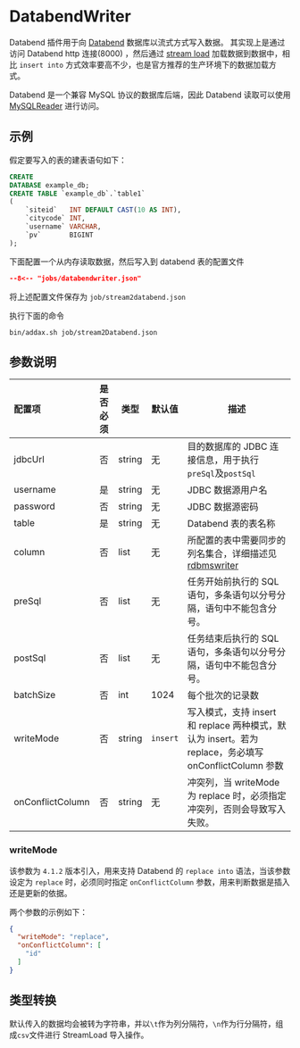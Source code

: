 # DatabendWriter

Databend 插件用于向 [Databend](https://databend.rs/zh-CN/doc/) 数据库以流式方式写入数据。 其实现上是通过访问 Databend
http 连接(8000)
，然后通过 [stream load](https://databend.rs/zh-CN/doc/integrations/api/streaming-load)
加载数据到数据中，相比 `insert into` 方式效率要高不少，也是官方推荐的生产环境下的数据加载方式。

Databend 是一个兼容 MySQL 协议的数据库后端，因此 Databend 读取可以使用 [MySQLReader](../../reader/mysqlreader) 进行访问。

## 示例

假定要写入的表的建表语句如下：

```sql
CREATE
DATABASE example_db;
CREATE TABLE `example_db`.`table1`
(
    `siteid`   INT DEFAULT CAST(10 AS INT),
    `citycode` INT,
    `username` VARCHAR,
    `pv`       BIGINT
);
```

下面配置一个从内存读取数据，然后写入到 databend 表的配置文件

```json
--8<-- "jobs/databendwriter.json"
```

将上述配置文件保存为 `job/stream2databend.json`

执行下面的命令

```shell
bin/addax.sh job/stream2Databend.json
```

## 参数说明

| 配置项              | 是否必须 | 类型     | 默认值      | 描述                                                                           |
|:-----------------|:----:|--------|----------|------------------------------------------------------------------------------|
| jdbcUrl          |  否   | string | 无        | 目的数据库的 JDBC 连接信息，用于执行`preSql`及`postSql`                                      |
| username         |  是   | string | 无        | JDBC 数据源用户名                                                                  |
| password         |  否   | string | 无        | JDBC 数据源密码                                                                   |
| table            |  是   | string | 无        | Databend 表的表名称                                                               |
| column           |  否   | list   | 无        | 所配置的表中需要同步的列名集合，详细描述见 [rdbmswriter][1]                                       |
| preSql           |  否   | list   | 无        | 任务开始前执行的 SQL 语句，多条语句以分号分隔，语句中不能包含分号。                                         |
| postSql          |  否   | list   | 无        | 任务结束后执行的 SQL 语句，多条语句以分号分隔，语句中不能包含分号。                                         |
| batchSize        |  否   | int    | 1024     | 每个批次的记录数                                                                     |
| writeMode        |  否   | string | `insert` | 写入模式，支持 insert 和 replace 两种模式，默认为 insert。若为 replace，务必填写 onConflictColumn 参数 |
| onConflictColumn |  否   | string | 无        | 冲突列，当 writeMode 为 replace 时，必须指定冲突列，否则会导致写入失败。                               |

### writeMode

该参数为 `4.1.2` 版本引入，用来支持 Databend 的 `replace into` 语法，当该参数设定为 `replace`
时，必须同时指定 `onConflictColumn` 参数，用来判断数据是插入还是更新的依据。

两个参数的示例如下：

```json
{
  "writeMode": "replace",
  "onConflictColumn": [
    "id"
  ]
}
```

## 类型转换

默认传入的数据均会被转为字符串，并以`\t`作为列分隔符，`\n`作为行分隔符，组成`csv`文件进行 StreamLoad 导入操作。

[1]: ../rdbmswriter
